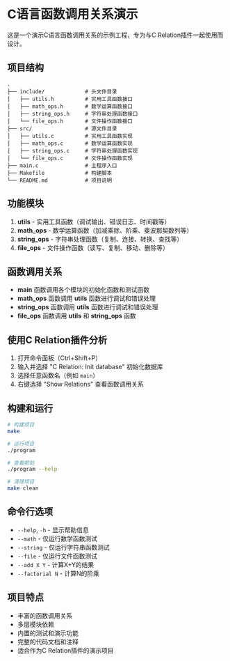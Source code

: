 # C语言函数调用关系演示

这是一个演示C语言函数调用关系的示例工程，专为与C Relation插件一起使用而设计。

## 项目结构

```
.
├── include/             # 头文件目录
│   ├── utils.h          # 实用工具函数接口
│   ├── math_ops.h       # 数学运算函数接口
│   ├── string_ops.h     # 字符串处理函数接口
│   └── file_ops.h       # 文件操作函数接口
├── src/                 # 源文件目录
│   ├── utils.c          # 实用工具函数实现
│   ├── math_ops.c       # 数学运算函数实现
│   ├── string_ops.c     # 字符串处理函数实现
│   └── file_ops.c       # 文件操作函数实现
├── main.c               # 主程序入口
├── Makefile             # 构建脚本
└── README.md            # 项目说明
```

## 功能模块

1. **utils** - 实用工具函数（调试输出、错误日志、时间戳等）
2. **math_ops** - 数学运算函数（加减乘除、阶乘、斐波那契数列等）
3. **string_ops** - 字符串处理函数（复制、连接、转换、查找等）
4. **file_ops** - 文件操作函数（读写、复制、移动、删除等）

## 函数调用关系

- **main** 函数调用各个模块的初始化函数和测试函数
- **math_ops** 函数调用 **utils** 函数进行调试和错误处理
- **string_ops** 函数调用 **utils** 函数进行调试和错误处理
- **file_ops** 函数调用 **utils** 和 **string_ops** 函数

## 使用C Relation插件分析

1. 打开命令面板（Ctrl+Shift+P）
2. 输入并选择 "C Relation: Init database" 初始化数据库
3. 选择任意函数名（例如 `main`）
4. 右键选择 "Show Relations" 查看函数调用关系

## 构建和运行

```bash
# 构建项目
make

# 运行项目
./program

# 查看帮助
./program --help

# 清理项目
make clean
```

## 命令行选项

- `--help`, `-h` - 显示帮助信息
- `--math` - 仅运行数学函数测试
- `--string` - 仅运行字符串函数测试
- `--file` - 仅运行文件函数测试
- `--add X Y` - 计算X+Y的结果
- `--factorial N` - 计算N的阶乘

## 项目特点

- 丰富的函数调用关系
- 多层模块依赖
- 内置的测试和演示功能
- 完整的代码文档和注释
- 适合作为C Relation插件的演示项目